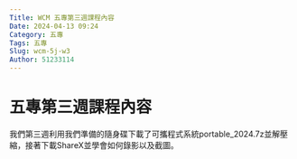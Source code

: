```yaml
---
Title: WCM 五專第三週課程內容
Date: 2024-04-13 09:24
Category: 五專
Tags: 五專
Slug: wcm-5j-w3
Author: 51233114
---
```


<!-- PELICAN_END_SUMMARY -->

# 五專第三週課程內容

我們第三週利用我們準備的隨身碟下載了可攜程式系統portable_2024.7z並解壓縮，接著下載ShareX並學會如何錄影以及截圖。